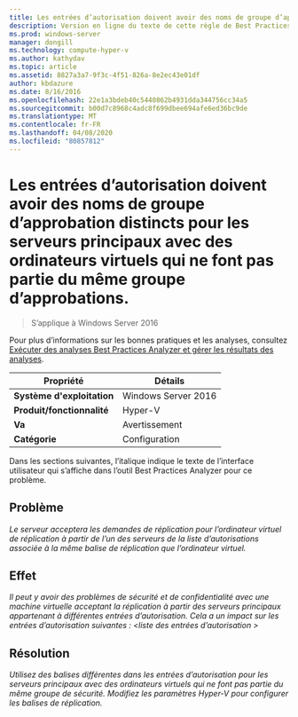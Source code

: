 ```yaml
---
title: Les entrées d’autorisation doivent avoir des noms de groupe d’approbation distincts pour les serveurs principaux avec des ordinateurs virtuels qui ne font pas partie du même groupe d’approbations.
description: Version en ligne du texte de cette règle de Best Practices Analyzer.
ms.prod: windows-server
manager: dongill
ms.technology: compute-hyper-v
ms.author: kathydav
ms.topic: article
ms.assetid: 8827a3a7-9f3c-4f51-826a-8e2ec43e01df
author: kbdazure
ms.date: 8/16/2016
ms.openlocfilehash: 22e1a3bdeb40c5440862b4931dda344756cc34a5
ms.sourcegitcommit: b00d7c8968c4adc8f699dbee694afe6ed36bc9de
ms.translationtype: MT
ms.contentlocale: fr-FR
ms.lasthandoff: 04/08/2020
ms.locfileid: "80857812"
---
```

# <a name="authorization-entries-should-have-distinct-trust-group-names-for-primary-servers-with-virtual-machines-that-are-not-part-of-the-same-trust-group"></a>Les entrées d’autorisation doivent avoir des noms de groupe d’approbation distincts pour les serveurs principaux avec des ordinateurs virtuels qui ne font pas partie du même groupe d’approbations.

>S’applique à Windows Server 2016

Pour plus d’informations sur les bonnes pratiques et les analyses, consultez [Exécuter des analyses Best Practices Analyzer et gérer les résultats des analyses](https://go.microsoft.com/fwlink/p/?LinkID=223177).  
  
|Propriété|Détails|  
|-|-|  
|**Système d'exploitation**|Windows Server 2016|  
|**Produit/fonctionnalité**|Hyper-V|  
|**Va**|Avertissement|  
|**Catégorie**|Configuration|  
  
Dans les sections suivantes, l’italique indique le texte de l’interface utilisateur qui s’affiche dans l’outil Best Practices Analyzer pour ce problème.  
  
## <a name="issue"></a>**Problème**  
*Le serveur acceptera les demandes de réplication pour l’ordinateur virtuel de réplication à partir de l’un des serveurs de la liste d’autorisations associée à la même balise de réplication que l’ordinateur virtuel.*  
  
## <a name="impact"></a>**Effet**  
*Il peut y avoir des problèmes de sécurité et de confidentialité avec une machine virtuelle acceptant la réplication à partir des serveurs principaux appartenant à différentes entrées d’autorisation. Cela a un impact sur les entrées d’autorisation suivantes : \<liste des entrées d’autorisation >*  
  
## <a name="resolution"></a>**Résolution**  
*Utilisez des balises différentes dans les entrées d’autorisation pour les serveurs principaux avec des ordinateurs virtuels qui ne font pas partie du même groupe de sécurité. Modifiez les paramètres Hyper-V pour configurer les balises de réplication.*  
  


